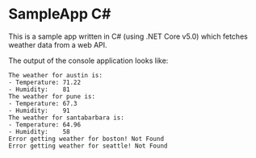 ﻿# SampleApp C#

This is a sample app written in C# (using .NET Core v5.0) which fetches weather data from a web API.

The output of the console application looks like:

```
The weather for austin is:
- Temperature: 71.22
- Humidity:    81
The weather for pune is:
- Temperature: 67.3
- Humidity:    91
The weather for santabarbara is:
- Temperature: 64.96
- Humidity:    58
Error getting weather for boston! Not Found
Error getting weather for seattle! Not Found
```